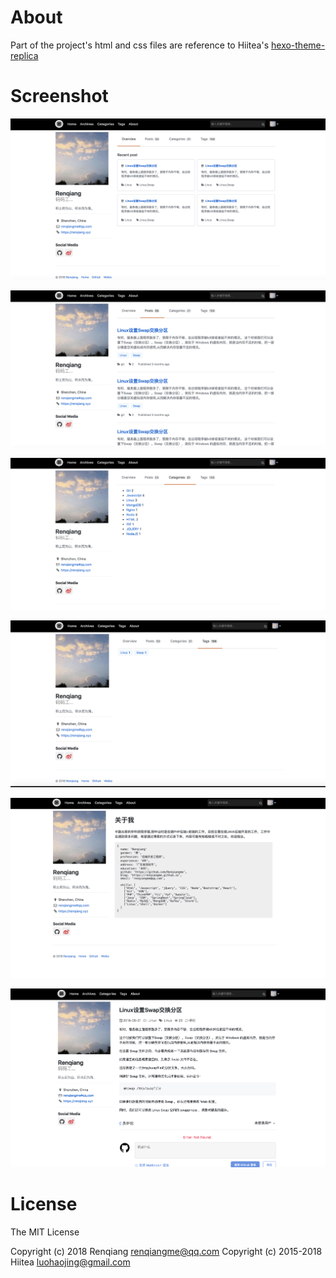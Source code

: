 # About

Part of the project's html and css files are reference to Hiitea's [hexo-theme-replica](https://github.com/sabrinaluo/hexo-theme-replica "hexo-theme-replica")


# Screenshot

![Home page](https://github.com/Renqiangme/blog-html-templates/raw/master/screenshot/home.png)

![Archives page](https://github.com/Renqiangme/blog-html-templates/raw/master/screenshot/archive.png)

![Categories page](https://github.com/Renqiangme/blog-html-templates/raw/master/screenshot/category.png)

![Tags page](https://github.com/Renqiangme/blog-html-templates/raw/master/screenshot/tag.png)

![About page](https://github.com/Renqiangme/blog-html-templates/raw/master/screenshot/about.png)

![Article page](https://github.com/Renqiangme/blog-html-templates/raw/master/screenshot/article.png)

# License
The MIT License

Copyright (c) 2018 Renqiang renqiangme@qq.com
Copyright (c) 2015-2018 Hiitea luohaojing@gmail.com